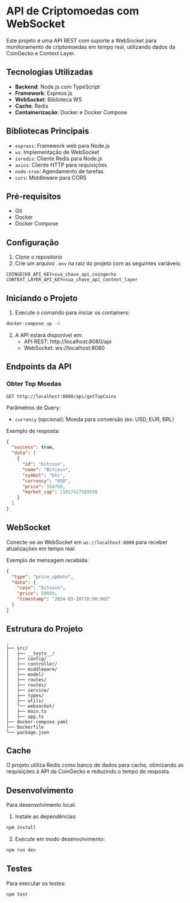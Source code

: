 # API de Criptomoedas com WebSocket

Este projeto é uma API REST com suporte a WebSocket para monitoramento de criptomoedas em tempo real, utilizando dados da CoinGecko e Context Layer.

## Tecnologias Utilizadas

- **Backend**: Node.js com TypeScript
- **Framework**: Express.js
- **WebSocket**: Biblioteca WS
- **Cache**: Redis
- **Containerização**: Docker e Docker Compose

## Bibliotecas Principais

- `express`: Framework web para Node.js
- `ws`: Implementação de WebSocket
- `ioredis`: Cliente Redis para Node.js
- `axios`: Cliente HTTP para requisições
- `node-cron`: Agendamento de tarefas
- `cors`: Middleware para CORS

## Pré-requisitos
- Git
- Docker
- Docker Compose

## Configuração

1. Clone o repositório
2. Crie um arquivo `.env` na raiz do projeto com as seguintes variáveis:
```env
COINGECKO_API_KEY=sua_chave_api_coingecko
CONTEXT_LAYER_API_KEY=sua_chave_api_context_layer
```

## Iniciando o Projeto

1. Execute o comando para iniciar os containers:
```bash
docker-compose up -d
```

2. A API estará disponível em:
   - API REST: http://localhost:8080/api
   - WebSocket: ws://localhost:8080

## Endpoints da API

### Obter Top Moedas
```
GET http://localhost:8080/api/getTopCoins
```

Parâmetros de Query:
- `currency` (opcional): Moeda para conversão (ex: USD, EUR, BRL)

Exemplo de resposta:
```json
{
  "success": true,
  "data": [
    {
      "id": "bitcoin",
      "name": "Bitcoin",
      "symbol": "btc",
      "currency": "USD",
      "price": 554709,
      "market_cap": 11017427589938
    }
  ]
}
```

## WebSocket

Conecte-se ao WebSocket em `ws://localhost:8080` para receber atualizações em tempo real.

Exemplo de mensagem recebida:
```json
{
  "type": "price_update",
  "data": {
    "coin": "bitcoin",
    "price": 50000,
    "timestamp": "2024-03-20T10:00:00Z"
  }
}
```

## Estrutura do Projeto

```
.
├── src/
│   ├── __tests__/
│   ├── config/
│   ├── controller/
│   ├── middleware/
│   ├── model/
│   ├── routes/
│   ├── routes/
│   ├── service/
│   ├── types/
│   ├── utils/
│   └── websocket/
│   ├── main.ts
│   ├── app.ts
├── docker-compose.yaml
├── Dockerfile
└── package.json
```

## Cache

O projeto utiliza Redis como banco de dados para cache, otimizando as requisições à API da CoinGecko e reduzindo o tempo de resposta.

## Desenvolvimento

Para desenvolvimento local:

1. Instale as dependências:
```bash
npm install
```

2. Execute em modo desenvolvimento:
```bash
npm run dev
```

## Testes

Para executar os testes:
```bash
npm test
```
